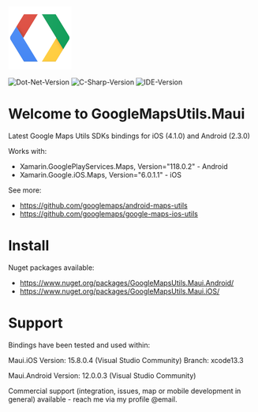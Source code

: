 ![Logo](icon.png)

![Dot-Net-Version](https://img.shields.io/badge/.NET-7.0-blue)
![C-Sharp-Version](https://img.shields.io/badge/C%23-Preview-blue.svg)
![IDE-Version](https://img.shields.io/badge/IDE-VS2022-blue.svg)

# Welcome to GoogleMapsUtils.Maui
Latest Google Maps Utils SDKs bindings for iOS (4.1.0) and Android (2.3.0)

Works with:
- Xamarin.GooglePlayServices.Maps, Version="118.0.2" - Android
- Xamarin.Google.iOS.Maps, Version="6.0.1.1" - iOS

See more: 
- https://github.com/googlemaps/android-maps-utils
- https://github.com/googlemaps/google-maps-ios-utils

# Install 
Nuget packages available:
- https://www.nuget.org/packages/GoogleMapsUtils.Maui.Android/
- https://www.nuget.org/packages/GoogleMapsUtils.Maui.iOS/

# Support
Bindings have been tested and used within:

Maui.iOS
Version: 15.8.0.4 (Visual Studio Community)
Branch: xcode13.3

Maui.Android
Version: 12.0.0.3 (Visual Studio Community)

Commercial support (integration, issues, map or mobile development in general) available - reach me via my profile @email.